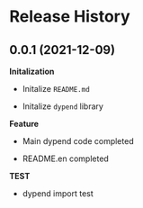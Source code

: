 Release History
===============

0.0.1 (2021-12-09)
-------------------

**Initalization**

- Initalize `README.md`

- Initalize `dypend` library

**Feature**

- Main dypend code completed

- README.en completed

**TEST**

- dypend import test

